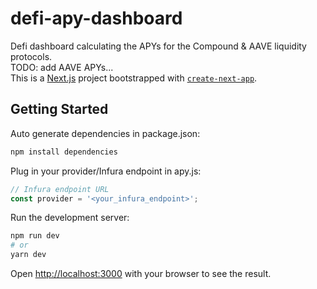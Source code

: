 # defi-apy-dashboard
Defi dashboard calculating the APYs for the Compound &amp; AAVE liquidity protocols.  
TODO: add AAVE APYs...  
This is a [Next.js](https://nextjs.org/) project bootstrapped with [`create-next-app`](https://github.com/vercel/next.js/tree/canary/packages/create-next-app).

## Getting Started

Auto generate dependencies in package.json:

```bash
npm install dependencies
```

Plug in your provider/Infura endpoint in apy.js:

```apy.js
// Infura endpoint URL
const provider = '<your_infura_endpoint>';
```

Run the development server:

```bash
npm run dev
# or
yarn dev
```

Open [http://localhost:3000](http://localhost:3000) with your browser to see the result.